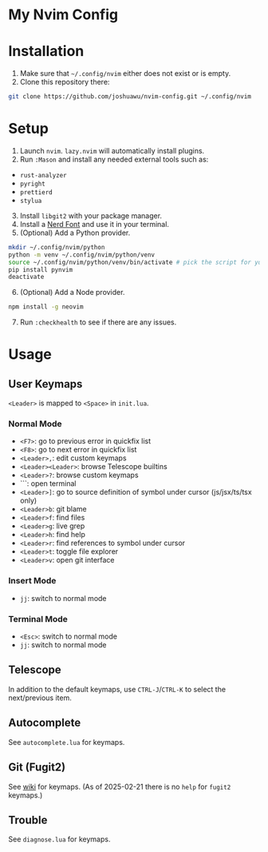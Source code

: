 # My Nvim Config

# Installation

1. Make sure that `~/.config/nvim` either does not exist or is empty.
2. Clone this repository there:
```sh
git clone https://github.com/joshuawu/nvim-config.git ~/.config/nvim
```

# Setup

1. Launch `nvim`. `lazy.nvim` will automatically install plugins.
2. Run `:Mason` and install any needed external tools such as:
  - `rust-analyzer`
  - `pyright`
  - `prettierd`
  - `stylua`
3. Install `libgit2` with your package manager.
4. Install a [Nerd Font](https://www.nerdfonts.com/) and use it in your terminal.
5. (Optional) Add a Python provider.
```sh
mkdir ~/.config/nvim/python
python -m venv ~/.config/nvim/python/venv
source ~/.config/nvim/python/venv/bin/activate # pick the script for your shell
pip install pynvim
deactivate
```
6. (Optional) Add a Node provider.
```sh
npm install -g neovim
```
7. Run `:checkhealth` to see if there are any issues.

# Usage

## User Keymaps
`<Leader>` is mapped to `<Space>` in `init.lua`.

### Normal Mode
- `<F7>`: go to previous error in quickfix list
- `<F8>`: go to next error in quickfix list
- `<Leader>,`: edit custom keymaps
- `<Leader><Leader>`: browse Telescope builtins
- `<Leader>?`: browse custom keymaps
- `<Leader>\``: open terminal
- `<Leader>]`: go to source definition of symbol under cursor (js/jsx/ts/tsx only)
- `<Leader>b`: git blame
- `<Leader>f`: find files
- `<Leader>g`: live grep
- `<Leader>h`: find help
- `<Leader>r`: find references to symbol under cursor
- `<Leader>t`: toggle file explorer
- `<Leader>v`: open git interface

### Insert Mode
- `jj`: switch to normal mode

### Terminal Mode
- `<Esc>`: switch to normal mode
- `jj`: switch to normal mode

## Telescope
In addition to the default keymaps, use `CTRL-J`/`CTRL-K` to select the next/previous item.

## Autocomplete
See `autocomplete.lua` for keymaps.

## Git (Fugit2)
See [wiki](https://github.com/SuperBo/fugit2.nvim/wiki/%E2%8C%A8%EF%B8%8F-Usage-and-Keymap) for keymaps.
(As of 2025-02-21 there is no `help` for `fugit2` keymaps.)

## Trouble
See `diagnose.lua` for keymaps.
